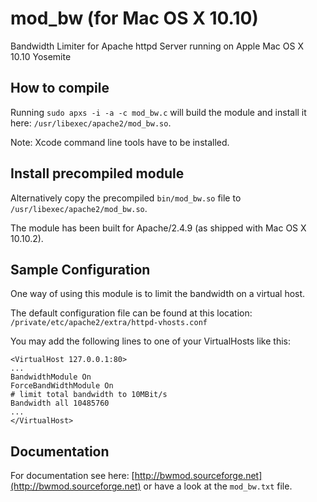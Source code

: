 # mod_bw (for Mac OS X 10.10)
Bandwidth Limiter for Apache httpd Server running on Apple Mac OS X 10.10 Yosemite


<strong>How to compile</strong>
-------
Running
```sudo apxs -i -a -c mod_bw.c``` will build the module and install it here: ```/usr/libexec/apache2/mod_bw.so```.

Note: Xcode command line tools have to be installed.

<strong>Install precompiled module</strong>
-------
Alternatively copy the precompiled ```bin/mod_bw.so``` file to ```/usr/libexec/apache2/mod_bw.so```.

The module has been built for Apache/2.4.9 (as shipped with Mac OS X 10.10.2).

<strong>Sample Configuration</strong>
-------
One way of using this module is to limit the bandwidth on a virtual host.

The default configuration file can be found at this location:
```/private/etc/apache2/extra/httpd-vhosts.conf```

You may add the following lines to one of your VirtualHosts like this:

	<VirtualHost 127.0.0.1:80>
	...
	BandwidthModule On
	ForceBandWidthModule On
	# limit total bandwidth to 10MBit/s
	Bandwidth all 10485760
	...
	</VirtualHost>

<strong>Documentation</strong>
-------
For documentation see here:
[http://bwmod.sourceforge.net](http://bwmod.sourceforge.net) or have a look at the ```mod_bw.txt``` file.
